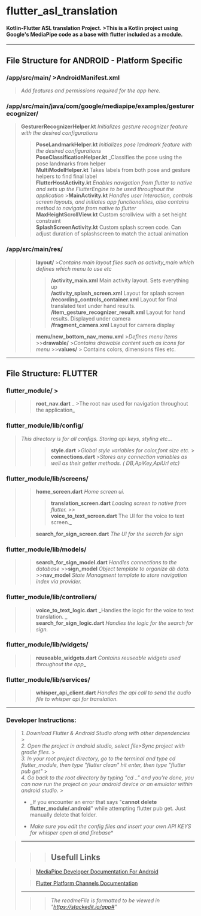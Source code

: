 
  
# flutter_asl_translation  
#### Kotlin-Flutter ASL translation Project. >This is a Kotlin project using Google's MediaPipe code as a base with flutter included as a module.  
  
  
___  
## File Structure for ANDROID - Platform Specific  
  
### /app/src/main/ >**AndroidManifest.xml**  
>_Add features and permissions required for the app here._  
### /app/src/main/java/com/google/mediapipe/examples/gesturerecognizer/  
  
>**GesturerRecognizerHelper.kt** _Initializes gesture recognizer feature with the desired configurations_ 
>>**PoseLandmarkHelper.kt** _Initializes pose landmark feature with the desired configurations_  
>**PoseClassificationHelper.kt** _Classifies the pose using the pose landmarks from helper  
>**MultiModelHelper.kt** Takes labels from both pose and gesture helpers to find final label  
>**FlutterHostActivity.kt** _Enables navigation from flutter to native and sets up the FlutterEngine to be used throughout the application_ >**MainActivity.kt** _Handles user interaction, controls screen layouts, and initiates app functionalities, also contains method to navigate from native to flutter_ 
>>**MaxHeightScrollView.kt** Custom scrollview with a set height constraint  
>**SplashScreenActivity.kt** Custom splash screen code. Can adjust duration of splashscreen to match the actual animation  
  
### /app/src/main/res/  
>>**layout/** >_Contains main layout files such as activity_main which defines which menu to use etc_  
>>>**/activity_main.xml** Main activity layout. Sets everything up  
>>>**/activity_splash_screen.xml** Layout for splash screen  
>>>**/recording_controls_container.xml** Layout for final translated text under hand results.  
>>>**/item_gesture_recognizer_result.xml** Layout for hand results. Displayed under camera  
>>>**/fragment_camera.xml** Layout for camera display  
>  
>>**menu/new_bottom_nav_menu.xml** >_Defines menu items_ >>**drawable/** >_Contains drawable content such as icons for menu_ >>**values/** > Contains colors, dimensions files etc.  
 ___
 ## File Structure:  FLUTTER  
  
### flutter_module/ >  
>>**root_nav.dart** _  >The root nav used for navigation throughout the application_  
  
### flutter_module/lib/config/  
> _This directory is for all configs. Storing api keys, styling etc..._  
> >>**style.dart** >_Global style variables for color,font size etc._ >        
>>**connections.dart** >_Stores any connection variables as well as their getter methods. ( DB,ApiKey,ApiUrl etc)_  
>  
### flutter_module/lib/screens/  
>>**home_screen.dart** _Home screen ui._  
>>>**translation_screen.dart** _Loading screen to native from flutter._ >>      
>>**voice_to_text_screen.dart** The UI for the voice to text screen._  
>>>  
>>**search_for_sign_screen.dart** _The UI for the search for sign_  
### flutter_module/lib/models/  
>>**search_for_sign_model.dart** _Handles connections to the database_ >>**sign_model** _Object template to organize db data._ >>**nav_model** _State Managment template to store navigation index via provider._  
### flutter_module/lib/controllers/  
>>**voice_to_text_logic.dart** _Handles the logic for the voice to text translation.  _  
>>**search_for_sign_logic.dart** _Handles the logic for the search for sign._  
  
### flutter_module/lib/widgets/  
>>**reuseable_widgets.dart** _Contains reuseable widgets used throughout the app__  
  
  
### flutter_module/lib/services/  
>>**whisper_api_client.dart** _Handles the api call to send the audio file to whisper api for translation._  
 ___ 
 ### Developer Instructions:  
>_1. Download Flutter & Android Studio along with other dependencies_ >        
>_2. Open the project in android studio, select file>Sync project with gradle files._ >        
>_3. In your root project directory, go to the terminal and type cd flutter_module, then type "flutter clean" hit enter, then type "flutter pub get"_ >        
>_4. Go back to the root directory by typing "cd .." and you're done, you can now run the project on your android device or an emulator within android studio._ >  
>* _If you encounter an error that says  "**cannot delete flutter_module/.android**" while attempting flutter pub get. Just manually delete that folder. 
>
>* _Make sure you edit the config files and insert your own API KEYS for whisper open ai and firebase_*  

>___ 
>> >## Usefull Links  

>>[MediaPipe Developer Documentation For Android](https://developer.android.com/reference/android/view/GestureDetector) 
>>     
>   
>>[Flutter Platform Channels Documentation](https://docs.flutter.dev/platform-integration/platform-channels?tab=type-mappings-kotlin-tab) 
>___ 
>> > _The readmeFile is formatted to be viewed in "https://stackedit.io/app#"_
